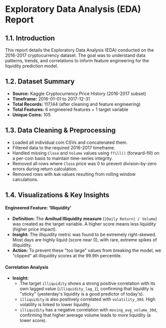 # Exploratory Data Analysis (EDA) Report

## 1.1. Introduction
This report details the Exploratory Data Analysis (EDA) conducted on the 2016-2017 cryptocurrency dataset. The goal was to understand data patterns, trends, and correlations to inform feature engineering for the liquidity prediction model.

## 1.2. Dataset Summary
* **Source:** Kaggle Cryptocurrency Price History (2016-2017 subset)
* **Timeframe:** 2016-01-01 to 2017-12-31
* **Total Records:** 117,144 (after cleaning and feature engineering)
* **Total Features:** 6 engineered features + 1 target variable
* **Unique Coins:** 105

## 1.3. Data Cleaning & Preprocessing
* Loaded all individual coin CSVs and concatenated them.
* Filtered data to the required 2016-2017 timeframe.
* Handled missing `Close` and `Volume` values using `ffill()` (forward-fill) on a per-coin basis to maintain time-series integrity.
* Removed all rows where `Close` price was 0 to prevent division-by-zero errors during return calculation.
* Removed rows with `NaN` values resulting from rolling window calculations.

## 1.4. Visualizations & Key Insights

#### Engineered Feature: 'Illiquidity'
* **Definition:** The **Amihud Illiquidity measure** (`|Daily Return| / Volume`) was created as the target variable. A higher score means less liquidity (higher price impact).
* **Insight:** The illiquidity metric was found to be extremely right-skewed. Most days are highly liquid (score near 0), with rare, extreme spikes of illiquidity.
* **Action:** To prevent these "too large" values from breaking the model, we "clipped" all illiquidity scores at the 99.9th percentile.

#### Correlation Analysis

* **Insight:**
    * The target `illiquidity` shows a strong positive correlation with its own lagged value (`illiquidity_lag_1`), confirming that liquidity is "sticky" (yesterday's liquidity is a good predictor of today's).
    * `illiquidity` is also positively correlated with `volatility_30d`. High volatility is linked to lower liquidity.
    * `illiquidity` has a negative correlation with `moving_avg_volume_30d`, confirming that higher average volume leads to *more* liquidity (a lower score).

